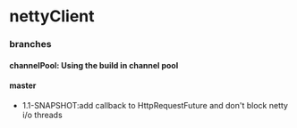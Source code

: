 # nettyClient




### branches

#### channelPool: Using the build in channel pool

#### master
- 1.1-SNAPSHOT:add callback to HttpRequestFuture and don't block netty i/o threads
